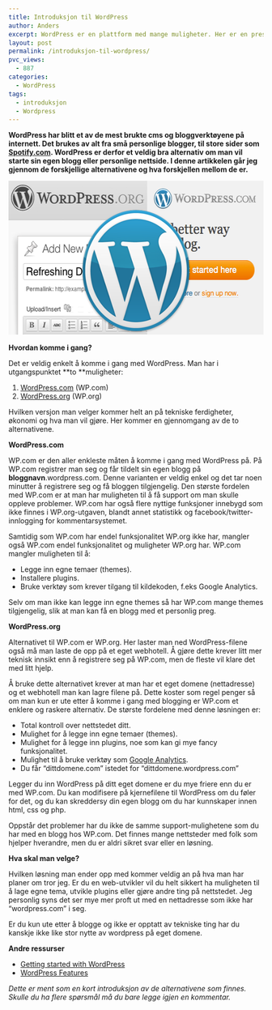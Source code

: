 ```yaml
---
title: Introduksjon til WordPress
author: Anders
excerpt: WordPress er en plattform med mange muligheter. Her er en presentasjon av mulighetene og alternativene.
layout: post
permalink: /introduksjon-til-wordpress/
pvc_views:
  - 887
categories:
  - WordPress
tags:
  - introduksjon
  - Wordpress
---
```

**WordPress har blitt et av de mest brukte cms og bloggverktøyene på internett. Det brukes av alt fra små personlige blogger, til store sider som [Spotify.com][1]. WordPress er derfor et veldig bra alternativ om man vil starte sin egen blogg eller personlige nettside. I denne artikkelen går jeg gjennom de forskjellige alternativene og hva forskjellen mellom de er.**

[<img class="aligncenter size-full wp-image-567" title="bloggWP" src="/wp-content/uploads/2012/01/bloggWP1.png" alt="Wordpress org og com" width="570" height="304" />][2]

**Hvordan komme i gang?**

Det er veldig enkelt å komme i gang med WordPress. Man har i utgangspunktet **to **muligheter:

  1. [WordPress.com][3] (WP.com)
  2. [WordPress.org][4] (WP.org)

Hvilken versjon man velger kommer helt an på tekniske ferdigheter, økonomi og hva man vil gjøre. Her kommer en gjennomgang av de to alternativene.

<!--more-->

**WordPress.com**

WP.com er den aller enkleste måten å komme i gang med WordPress på. På WP.com registrer man seg og får tildelt sin egen blogg på **bloggnavn**.wordpress.com. Denne varianten er veldig enkel og det tar noen minutter å registrere seg og få bloggen tilgjengelig. Den største fordelen med WP.com er at man har muligheten til å få support om man skulle oppleve problemer. WP.com har også flere nyttige funksjoner innebygd som ikke finnes i WP.org-utgaven, blandt annet statistikk og facebook/twitter-innlogging for kommentarsystemet.

Samtidig som WP.com har endel funksjonalitet WP.org ikke har, mangler også WP.com endel funksjonalitet og muligheter WP.org har. WP.com mangler muligheten til å:

  * Legge inn egne temaer (themes).
  * Installere plugins.
  * Bruke verktøy som krever tilgang til kildekoden, f.eks Google Analytics.

Selv om man ikke kan legge inn egne themes så har WP.com mange themes tilgjengelig, slik at man kan få en blogg med et personlig preg.

**WordPress.org**

Alternativet til WP.com er WP.org. Her laster man ned WordPress-filene også må man laste de opp på et eget webhotell. Å gjøre dette krever litt mer teknisk innsikt enn å registrere seg på WP.com, men de fleste vil klare det med litt hjelp.

Å bruke dette alternativet krever at man har et eget domene (nettadresse) og et webhotell man kan lagre filene på. Dette koster som regel penger så om man kun er ute etter å komme i gang med blogging er WP.com et enklere og raskere alternativ. De største fordelene med denne løsningen er:

  * Total kontroll over nettstedet ditt.
  * Mulighet for å legge inn egne temaer (themes).
  * Mulighet for å legge inn plugins, noe som kan gi mye fancy funksjonalitet.
  * Mulighet til å bruke verktøy som [Google Analytics][5].
  * Du får &#8220;dittdomene.com&#8221; istedet for &#8220;dittdomene.wordpress.com&#8221;

Legger du inn WordPress på ditt eget domene er du mye friere enn du er med WP.com. Du kan modifisere på kjernefilene til WordPress om du føler for det, og du kan skreddersy din egen blogg om du har kunnskaper innen html, css og php.

Oppstår det problemer har du ikke de samme support-mulighetene som du har med en blogg hos WP.com. Det finnes mange nettsteder med folk som hjelper hverandre, men du er aldri sikret svar eller en løsning.

**Hva skal man velge?**

Hvilken løsning man ender opp med kommer veldig an på hva man har planer om tror jeg. Er du en web-utvikler vil du helt sikkert ha muligheten til å lage egne tema, utvikle plugins eller gjøre andre ting på nettstedet. Jeg personlig syns det ser mye mer proft ut med en nettadresse som ikke har &#8220;wordpress.com&#8221; i seg.

Er du kun ute etter å blogge og ikke er opptatt av tekniske ting har du kanskje ikke like stor nytte av wordpress på eget domene.

**Andre ressurser**

  * [Getting started with WordPress][6]
  * [WordPress Features][7]

*Dette er ment som en kort introduksjon av de alternativene som finnes. Skulle du ha flere spørsmål må du bare legge igjen en kommentar.*

 [1]: http://spotify.com
 [2]: /wp-content/uploads/2012/01/bloggWP1.png
 [3]: http://wordpress.com/ "WordPress.com"
 [4]: http://wordpress.org/ "WordPress.org"
 [5]: http://www.google.com/analytics/ "Google Analytics"
 [6]: http://codex.wordpress.org/Getting_Started_with_WordPress "Getting started with WordPress"
 [7]: http://en.wordpress.com/features/ "WordPress Features"